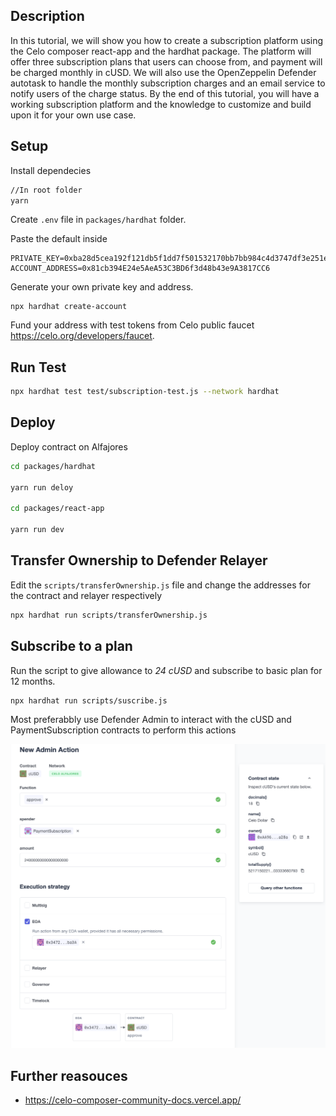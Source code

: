## Description

In this tutorial, we will show you how to create a subscription platform using the Celo composer react-app and the hardhat package. The platform will offer three subscription plans that users can choose from, and payment will be charged monthly in cUSD. We will also use the OpenZeppelin Defender autotask to handle the monthly subscription charges and an email service to notify users of the charge status. By the end of this tutorial, you will have a working subscription platform and the knowledge to customize and build upon it for your own use case.

## Setup

Install dependecies

```bash
//In root folder
yarn
```

Create `.env` file in `packages/hardhat` folder.

Paste the default inside

```env
PRIVATE_KEY=0xba28d5cea192f121db5f1dd7f501532170bb7bb984c4d3747df3e251e529f77d
ACCOUNT_ADDRESS=0x81cb394E24e5AeA53C3BD6f3d48b43e9A3817CC6
```

Generate your own private key and address.

```
npx hardhat create-account
```

Fund your address with test tokens from Celo public faucet https://celo.org/developers/faucet.

## Run Test

```bash
npx hardhat test test/subscription-test.js --network hardhat
```

## Deploy

Deploy contract on Alfajores

```bash
cd packages/hardhat

yarn run deloy

cd packages/react-app

yarn run dev
```

## Transfer Ownership to Defender Relayer

Edit the `scripts/transferOwnership.js` file and change the addresses for the contract and relayer respectively

```bash
npx hardhat run scripts/transferOwnership.js
```

## Subscribe to a plan

Run the script to give allowance to *24 cUSD* and subscribe to basic plan for 12 months.

```bash
npx hardhat run scripts/suscribe.js
```

Most preferabbly use Defender Admin to interact with the cUSD and PaymentSubscription contracts to perform this actions

![Admin Defender](https://github.com/alofeoluwafemi/celo-sage-payment-subscription-platform/blob/990ae5d46ae800ff689ee73b34b69685c247c025/imgs/Screenshot%202022-12-20%20at%204.19.08%20PM.png)

## Further reasouces

- https://celo-composer-community-docs.vercel.app/

